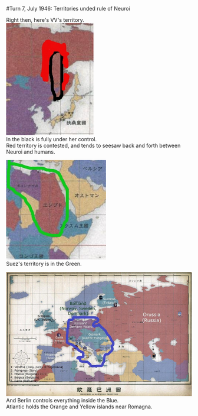 #Turn 7, July 1946: Territories unded rule of Neuroi

Right then, here's VV's territory.  
![VV\'s holdings](../images/t7vv.jpg)  
In the black is fully under her control.  
Red territory is contested, and tends to seesaw back and forth between Neuroi and humans.

![Suez\'s holdings](../images/t7suez.jpg)  
Suez's territory is in the Green.

![Berlin\'s and Atlantic\'s holdings](../images/t7berlin.jpg)  
And Berlin controls everything inside the Blue.  
Atlantic holds the Orange and Yellow islands near Romagna.
